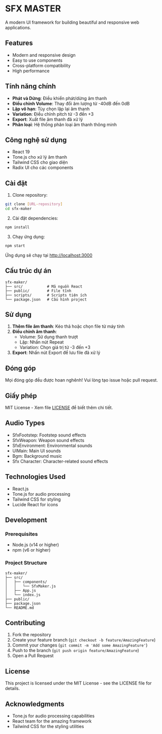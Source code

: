 # SFX MASTER

A modern UI framework for building beautiful and responsive web applications.

## Features

- Modern and responsive design
- Easy to use components
- Cross-platform compatibility
- High performance

## Tính năng chính

- **Phát và Dừng**: Điều khiển phát/dừng âm thanh
- **Điều chỉnh Volume**: Thay đổi âm lượng từ -40dB đến 0dB
- **Lặp vô hạn**: Tùy chọn lặp lại âm thanh
- **Variation**: Điều chỉnh pitch từ -3 đến +3
- **Export**: Xuất file âm thanh đã xử lý
- **Phân loại**: Hệ thống phân loại âm thanh thông minh

## Công nghệ sử dụng

- React 19
- Tone.js cho xử lý âm thanh
- Tailwind CSS cho giao diện
- Radix UI cho các components

## Cài đặt

1. Clone repository:
```bash
git clone [URL-repository]
cd sfx-maker
```

2. Cài đặt dependencies:
```bash
npm install
```

3. Chạy ứng dụng:
```bash
npm start
```

Ứng dụng sẽ chạy tại [http://localhost:3000](http://localhost:3000)

## Cấu trúc dự án

```
sfx-maker/
├── src/           # Mã nguồn React
├── public/        # File tĩnh
├── scripts/       # Scripts tiện ích
└── package.json   # Cấu hình project
```

## Sử dụng

1. **Thêm file âm thanh**: Kéo thả hoặc chọn file từ máy tính
2. **Điều chỉnh âm thanh**:
   - Volume: Sử dụng thanh trượt
   - Lặp: Nhấn nút Repeat
   - Variation: Chọn giá trị từ -3 đến +3
3. **Export**: Nhấn nút Export để lưu file đã xử lý

## Đóng góp

Mọi đóng góp đều được hoan nghênh! Vui lòng tạo issue hoặc pull request.

## Giấy phép

MIT License - Xem file [LICENSE](LICENSE) để biết thêm chi tiết.

## Audio Types

- SfxFootstep: Footstep sound effects
- SfxWeapon: Weapon sound effects
- SfxEnvironment: Environmental sounds
- UIMain: Main UI sounds
- Bgm: Background music
- Sfx Character: Character-related sound effects

## Technologies Used

- React.js
- Tone.js for audio processing
- Tailwind CSS for styling
- Lucide React for icons

## Development

### Prerequisites

- Node.js (v14 or higher)
- npm (v6 or higher)

### Project Structure

```
sfx-maker/
├── src/
│   ├── components/
│   │   └── SfxMaker.js
│   ├── App.js
│   └── index.js
├── public/
├── package.json
└── README.md
```

## Contributing

1. Fork the repository
2. Create your feature branch (`git checkout -b feature/AmazingFeature`)
3. Commit your changes (`git commit -m 'Add some AmazingFeature'`)
4. Push to the branch (`git push origin feature/AmazingFeature`)
5. Open a Pull Request

## License

This project is licensed under the MIT License - see the LICENSE file for details.

## Acknowledgments

- Tone.js for audio processing capabilities
- React team for the amazing framework
- Tailwind CSS for the styling utilities
